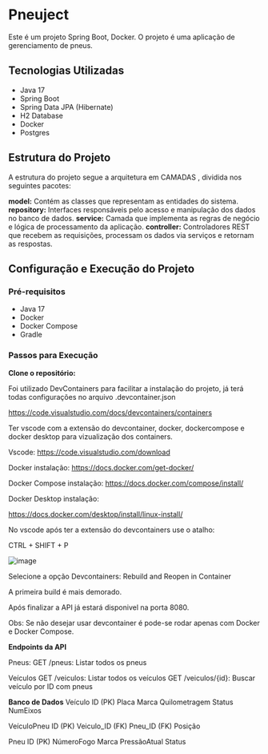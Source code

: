 # Pneuject

Este é um projeto Spring Boot, Docker. O projeto é uma aplicação de gerenciamento de pneus.

## Tecnologias Utilizadas

- Java 17
- Spring Boot
- Spring Data JPA (Hibernate)
- H2 Database
- Docker
- Postgres

## Estrutura do Projeto

A estrutura do projeto segue a arquitetura em CAMADAS , dividida nos seguintes pacotes:

**model:** Contém as classes que representam as entidades do sistema.
**repository:** Interfaces responsáveis pelo acesso e manipulação dos dados no banco de dados.
**service:** Camada que implementa as regras de negócio e lógica de processamento da aplicação.
**controller:** Controladores REST que recebem as requisições, processam os dados via serviços e retornam as respostas.


## Configuração e Execução do Projeto

### Pré-requisitos

- Java 17
- Docker
- Docker Compose
- Gradle

### Passos para Execução
   **Clone o repositório:**

  Foi utilizado DevContainers para facilitar a instalação do projeto, já terá todas configurações no arquivo .devcontainer.json

  https://code.visualstudio.com/docs/devcontainers/containers

  Ter vscode com a extensão do devcontainer, docker, dockercompose e docker desktop para vizualização dos containers.

  Vscode: 
  https://code.visualstudio.com/download
  
  Docker instalação:
  https://docs.docker.com/get-docker/

  Docker Compose instalação: 
  https://docs.docker.com/compose/install/

  Docker Desktop instalação: 

  https://docs.docker.com/desktop/install/linux-install/

  No vscode após ter a extensão do devcontainers use o atalho:

  CTRL + SHIFT + P

![image](https://github.com/user-attachments/assets/350300ec-1cea-426f-be9a-280ba258a3a9)


  Selecione a opção Devcontainers: Rebuild and Reopen in Container 

  A primeira build é mais demorado. 

  Após finalizar a API já estará disponivel na porta 8080.

  Obs: Se não desejar usar devcontainer é pode-se rodar apenas com Docker e Docker Compose.

  **Endpoints da API**

  Pneus:
    GET /pneus: Listar todos os pneus
    
  Veículos
    GET /veiculos: Listar todos os veículos
    GET /veiculos/{id}: Buscar veículo por ID com pneus


**Banco de Dados**
Veículo
ID (PK)
Placa
Marca
Quilometragem
Status
NumEixos


VeículoPneu
ID (PK)
Veiculo_ID (FK)
Pneu_ID (FK)
Posição



Pneu
ID (PK)
NúmeroFogo
Marca
PressãoAtual
Status
